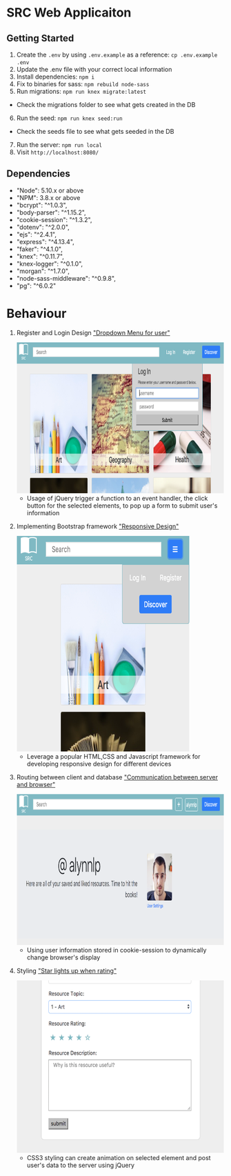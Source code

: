 # SRC Web Applicaiton

## Getting Started

1. Create the `.env` by using `.env.example` as a reference: `cp .env.example .env`
2. Update the .env file with your correct local information
3. Install dependencies: `npm i`
4. Fix to binaries for sass: `npm rebuild node-sass`
5. Run migrations: `npm run knex migrate:latest`
  - Check the migrations folder to see what gets created in the DB
6. Run the seed: `npm run knex seed:run`
  - Check the seeds file to see what gets seeded in the DB
7. Run the server: `npm run local`
8. Visit `http://localhost:8080/`

## Dependencies

- "Node": 5.10.x or above
- "NPM": 3.8.x or above
- "bcrypt": "^1.0.3",
- "body-parser": "^1.15.2",
- "cookie-session": "^1.3.2",
- "dotenv": "^2.0.0",
- "ejs": "^2.4.1",
- "express": "^4.13.4",
- "faker": "^4.1.0",
- "knex": "^0.11.7",
- "knex-logger": "^0.1.0",
- "morgan": "^1.7.0",
- "node-sass-middleware": "^0.9.8",
- "pg": "^6.0.2"

# Behaviour

1.  Register and Login Design ["Dropdown Menu for user"](https://github.com/alynnlp/BAB/blob/master/docs/dropdown.png?raw=true)


    <img src="./docs/dropdown.png" alt="dropdownmenu" width="1000" height="350">

    - Usage of jQuery trigger a function to an event handler, the click button for the selected elements, to pop up a form to submit user's information



2. Implementing Bootstrap framework ["Responsive Design"](https://github.com/alynnlp/BAB/blob/master/docs/responsive.png?raw=true)


    <img src="./docs/responsive.png" alt="responsivedesign" width="400" height="500">

    - Leverage a popular HTML,CSS and Javascript framework for developing responsive design for different devices


3. Routing between client and database ["Communication between server and browser"](https://github.com/alynnlp/BAB/blob/master/docs/servertobrowser.png?raw=true)


    <img src="./docs/servertobrowser.png" alt="trackinguserinfo" width="1000" height="350">

    - Using user information stored in cookie-session to dynamically change browser's display


4. Styling ["Star lights up when rating"](https://github.com/alynnlp/BAB/blob/master/docs/star.png?raw=true)


    <img src="./docs/star.png" alt="rating" width="1000" height="400">

    -  CSS3 styling can create animation on selected element and post user's data to the server using jQuery
